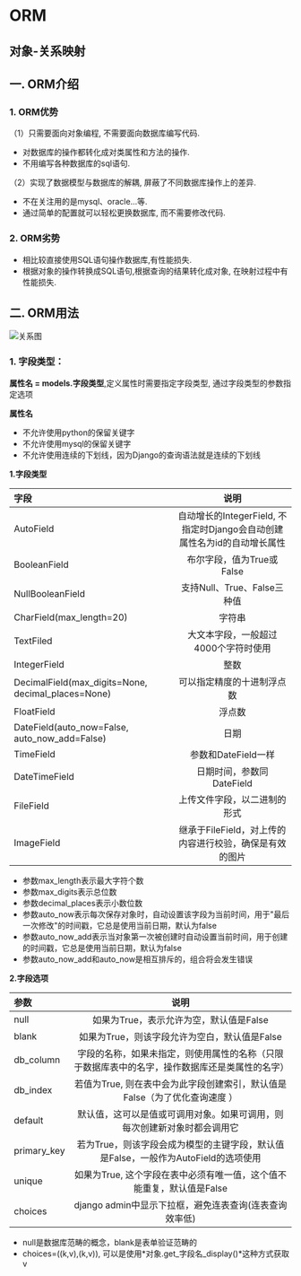 # ORM
## 对象-关系映射

## 一. ORM介绍

### 1. ORM优势

（1）只需要面向对象编程, 不需要面向数据库编写代码.

- 对数据库的操作都转化成对类属性和方法的操作.
- 不用编写各种数据库的sql语句.

（2）实现了数据模型与数据库的解耦, 屏蔽了不同数据库操作上的差异.

- 不在关注用的是mysql、oracle...等.
- 通过简单的配置就可以轻松更换数据库, 而不需要修改代码.


### 2. ORM劣势

- 相比较直接使用SQL语句操作数据库,有性能损失.
- 根据对象的操作转换成SQL语句,根据查询的结果转化成对象, 在映射过程中有性能损失.

## 二. ORM用法

![关系图]()

### 1. 字段类型：
**属性名 = models.字段类型**,定义属性时需要指定字段类型, 通过字段类型的参数指定选项

**属性名**
- 不允许使用python的保留关键字
- 不允许使用mysql的保留关键字
- 不允许使用连续的下划线，因为Django的查询语法就是连续的下划线

**1.字段类型**

| 字段 | 说明 |
|:----|:----:|
|AutoField|自动增长的IntegerField, 不指定时Django会自动创建属性名为id的自动增长属性|
|BooleanField|布尔字段，值为True或False|
|NullBooleanField|支持Null、True、False三种值|
|CharField(max_length=20)|字符串|
|TextFiled|大文本字段，一般超过4000个字符时使用|
|IntegerField|整数|
|DecimalField(max_digits=None, decimal_places=None)|可以指定精度的十进制浮点数|
|FloatField|浮点数|
|DateField(auto_now=False, auto_now_add=False)|日期|
|TimeField|参数和DateField一样|
|DateTimeField|日期时间，参数同DateField|
|FileField|上传文件字段，以二进制的形式|
|ImageField|继承于FileField，对上传的内容进行校验，确保是有效的图片|

* 参数max_length表示最大字符个数
* 参数max_digits表示总位数
* 参数decimal_places表示小数位数
* 参数auto_now表示每次保存对象时，自动设置该字段为当前时间，用于"最后一次修改"的时间戳，它总是使用当前日期，默认为false
* 参数auto_now_add表示当对象第一次被创建时自动设置当前时间，用于创建的时间戳，它总是使用当前日期，默认为false
* 参数auto_now_add和auto_now是相互排斥的，组合将会发生错误


**2.字段选项**

| 参数 | 说明 |
|:----|:----:|
|null|如果为True，表示允许为空，默认值是False|
|blank|如果为True，则该字段允许为空白，默认值是False|
|db_column|字段的名称，如果未指定，则使用属性的名称（只限于数据库表中的名字，操作数据库还是类属性的名字）|
|db_index|若值为True, 则在表中会为此字段创建索引，默认值是False（为了优化查询速度 ）|
|default|默认值，这可以是值或可调用对象。如果可调用，则每次创建新对象时都会调用它|
|primary_key|若为True，则该字段会成为模型的主键字段，默认值是False，一般作为AutoField的选项使用|
|unique|如果为True, 这个字段在表中必须有唯一值，这个值不能重复，默认值是False|
|choices|django admin中显示下拉框，避免连表查询(连表查询效率低)|


* null是数据库范畴的概念，blank是表单验证范畴的
* choices=((k,v),(k,v)), 可以是使用*对象.get_字段名_display()*这种方式获取v
